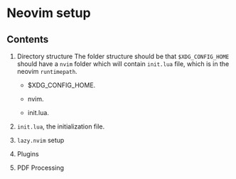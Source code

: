 


# Neovim setup

## Contents
1. Directory structure
The folder structure should be that `$XDG_CONFIG_HOME` should have a `nvim` 
folder which will contain `init.lua` file, which is in the neovim `runtimepath`.

    - $XDG_CONFIG_HOME. 

    - nvim. 

    - init.lua.

2. `init.lua`, the initialization file.

3. `lazy.nvim` setup

4. Plugins


5. PDF Processing




